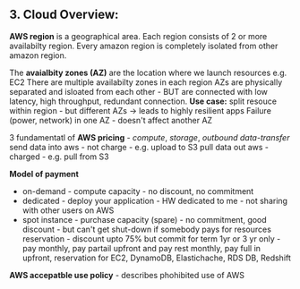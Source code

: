 ## 3. Cloud Overview:

**AWS region** is a geographical area. Each region consists of 2 or more availabilty region. Every amazon region is completely isolated from other amazon region.

The **avaialbity zones (AZ)** are the location where we launch resources e.g. EC2 
There are multiple availabilty zones in each region 
AZs are physically separated and isloated from each other - BUT are connected with low latency, high throughput, redundant connection. **Use case:** split resouce within region - but different AZs -> leads to highly resilient apps 
Failure (power, network) in one AZ - doesn't affect another AZ

3 fundamentatl of **AWS pricing** - *compute*, *storage*, *outbound data-transfer* 
send data into aws - not charge - e.g. upload to S3 
pull data out aws - charged - e.g. pull from S3 

**Model of payment**
- on-demand - compute capacity - no discount, no commitment
- dedicated - deploy your application - HW dedicated to me - not sharing with other users on AWS
- spot instance - purchase capacity (spare) - no commitment, good discount - but can't get shut-down if somebody pays for resources
reservation - discount upto 75% but commit for term 1yr or 3 yr only - pay monthly, pay partail upfront and pay rest monthly, pay full in upfront, reservation for EC2, DynamoDB, Elastichache, RDS DB, Redshift 

**AWS accepatble use policy** - describes phohibited use of AWS
